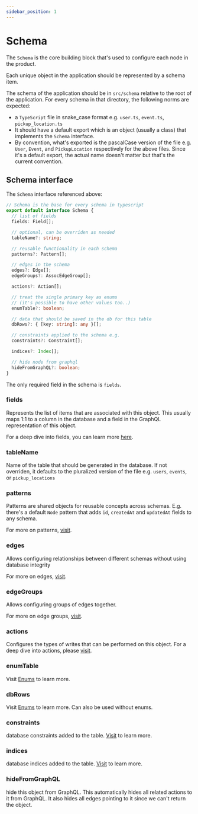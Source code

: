 ```yaml
---
sidebar_position: 1
---
```


# Schema

The `Schema` is the core building block that's used to configure each node in the product.

Each unique object in the application should be represented by a schema item.

The schema of the application should be in `src/schema` relative to the root of the application. For every schema in that directory, the following norms are expected:
* a `TypeScript` file in snake_case format e.g. `user.ts`, `event.ts`, `pickup_location.ts`
* It should have a default export which is an object (usually a class) that implements the `Schema` interface.
* By convention, what's exported is the pascalCase version of the file e.g. `User`, `Event`, and `PickupLocation` respectively for the above files.
Since it's a default export, the actual name doesn't matter but that's the current convention.


## Schema interface
The `Schema` interface referenced above:
```ts
// Schema is the base for every schema in typescript
export default interface Schema {
  // list of fields
  fields: Field[];

  // optional, can be overriden as needed
  tableName?: string;

  // reusable functionality in each schema
  patterns?: Pattern[];

  // edges in the schema
  edges?: Edge[];
  edgeGroups?: AssocEdgeGroup[];

  actions?: Action[];

  // treat the single primary key as enums
  // (it's possible to have other values too..)
  enumTable?: boolean;

  // data that should be saved in the db for this table
  dbRows?: { [key: string]: any }[];

  // constraints applied to the schema e.g.   
  constraints?: Constraint[];

  indices?: Index[];

  // hide node from graphql
  hideFromGraphQL?: boolean;
}
```

The only required field in the schema is `fields`. 

### fields
Represents the list of items that are associated with this object. This usually maps 1:1 to a column in the database and a field in the GraphQL representation of this object.

For a deep dive into fields, you can learn more [here](/docs/ent-schema/fields).

### tableName 
Name of the table that should be generated in the database. If not overriden, it defaults to the pluralized version of the file e.g. `users`, `events`, or `pickup_locations`


### patterns
Patterns are shared objects for reusable concepts across schemas.
E.g. there's a default `Node` pattern that adds `id`, `createdAt` and `updatedAt` fields to any schema.

For more on patterns, [visit](/docs/ent-schema/patterns).

### edges
Allows configuring relationships between different schemas without using database integrity

For more on edges, [visit](/docs/ent-schema/edges).

### edgeGroups
Allows configuring groups of edges together.

For more on edge groups, [visit](/docs/ent-schema/edge-groups).


### actions
Configures the types of writes that can be performed on this object. 
For a deep dive into actions, please [visit](/docs/actions/).


### enumTable
Visit [Enums](/docs/ent-schema/enums) to learn more.


### dbRows
Visit [Enums](/docs/ent-schema/enums) to learn more.
Can also be used without enums.


### constraints
database constraints added to the table. [Visit](/docs/ent-schema/constraints) to learn more.


### indices
database indices added to the table. [Visit](/docs/ent-schema/indices) to learn more.


### hideFromGraphQL
hide this object from GraphQL. This automatically hides all related actions to it from GraphQL. It also hides all edges pointing to it since we can't return the object.

